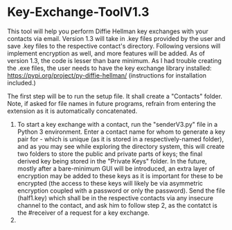 # Key-Exchange-ToolV1.3
This tool will help you perform Diffie Hellman key exchanges with your contacts via email. Version 1.3 will take in .key files provided by the user and save .key files to the respective contact's directory. Following versions will implement encryption as well, and more features will be added. As of version 1.3, the code is lesser than bare minimum.
As I had trouble creating the .exe files, the user needs to have the key exchange library installed: https://pypi.org/project/py-diffie-hellman/ (instructions for installation included.) 

The first step will be to run the setup file. It shall create a "Contacts" folder. Note, if asked for file names in future programs, refrain from entering the extension as it is automatically concatenated.

1. To start a key exchange with a contact, run the "senderV3.py" file in a Python 3 environment. Enter a contact name for whom to generate a key pair for - which is unique (as it is stored in a respectively-named folder), and as you may see while exploring the directory system, this will create two folders to store the public and private parts of keys; the final derived key being stored in the "Private Keys" folder. In the future, mostly after a bare-minimum GUI will be introduced, an extra layer of encryption may be added to these keys as it is important for these to be encrypted (the access to these keys will likely be via asymmetric encryption coupled with a password or only the password).
Send the file (half1.key) which shall be in the respective contacts via any insecure channel to the contact, and ask him to follow step 2, as the contatct is the #receiver of a request for a key exchange. 
2.  
